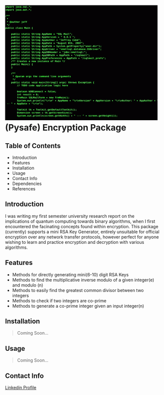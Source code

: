 # ![alt text](image.png)(Pysafe) Encryption Package


## Table of Contents
- Introduction
- Features
- Installation
- Usage
- Contact Info
- Dependencies
- References

## Introduction
I was writing my first semester university research report on the implications of quantum computing towards binary algorithms, when I first encountered the facinating concepts found within encryption. This package (currently) supports a mini RSA Key Generator, entirely unsuitable for official encryption over any network transfer protocols, however perfect for anyone wishing to learn and practice encryption and decryption with various algorithms.

## Features
- Methods for directly generating mini(6-10) digit RSA Keys
- Methods to find the multiplicative inverse modulo of a given integer(e) and modulo (n)
- Methods to easily find the greatest common divisor between two integers
- Methods to check if two integers are co-prime
- Methods to generate a co-prime integer given an input integer(n)

## Installation
> Coming Soon...

## Usage
> Coming Soon...

## Contact Info
[Linkedin Profile](https://www.linkedin.com/in/christian-damete-yeboa-bb79442a3/)